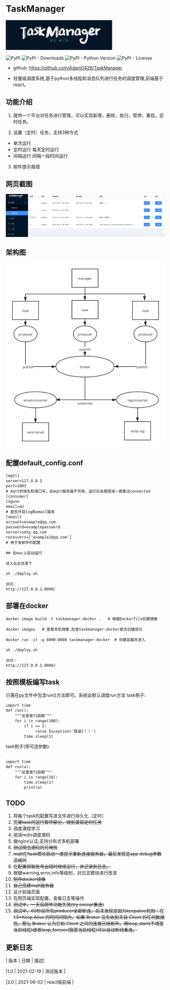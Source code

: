 # TaskManager

![](images/logo.png)

![PyPI](https://img.shields.io/pypi/v/spideradmin.svg)
![PyPI - Downloads](https://img.shields.io/pypi/dm/SpiderAdmin)
![PyPI - Python Version](https://img.shields.io/pypi/pyversions/SpiderAdmin)
![PyPI - License](https://img.shields.io/pypi/l/SpiderAdmin)

- github: https://github.com/Adam0429/TaskManager

- 轻量级调度系统,基于python多线程和消息队列进行任务的调度管理,前端基于react。

## 功能介绍
1. 提供一个平台对任务进行管理，可以实现新增，删除，执行，暂停，重启，定时任务。

2. 设置（定时）任务，支持3种方式
- 单次运行 
- 定时运行 每天定时运行
- 间隔运行 间隔一段时间运行

3. 邮件提示报错

## 网页截图
![](images/demo.png)

## 架构图
![](images/架构图.png)


## 配置default_config.conf

```
[mqtt]
server=127.0.0.1  
port=1883
# mqtt的域名和端口号，如mqtt服务器不可用，运行后会报错或一直重试connected
[consumer]
log=on
email=on
# 是否开启log和email服务
[email]
account=example@qq.com
password=examplepassword
server=smtp.qq.com
receivers=['example2@qq.com']
# 用于发邮件的配置

## 在mac上启动运行

进入在此目录下

sh ./deploy.sh

访问：
http://127.0.0.1:8000/
```

## 部署在docker

```
docker image build -t taskmanager-docker .   # 根据Dockerfile创建镜像

docker images   # 查看本机镜像,检查taskmanager-docker是否创建成功

docker run -it -p 8000:8000 taskmanager-docker  # 创建容器并进入

sh ./deploy.sh

访问：
http://127.0.0.1:8000/

```

## 按照模板编写task

只需在py文件中包含run()方法即可。系统会默认调度run方法
task例子:
```
import time
def run():
    """这里是f2函数"""
    for i in range(100):
        if i == 2:
             raise Exception('错误1！！')
        time.sleep(1)
```
task例子(带可选参数):
```

import time
def run(a):
    """这里是f2函数"""
    for i in range(10):
        time.sleep(1)
        print(a)
```

## TODO
1. 将每个task的配置写进文件进行持久化（定时）
2. ~~完善task的运行暂停部分，做到兼容定时任务~~
3. 调度课程学习
4. 阅读redis调度源码
5. 做nginx认证,支持分布式多机部署
6. ~~测试爬虫源码的可用性~~
7. ~~mqtt在flask模块启动一直提示重新连接服务器，最后发现是app debug参数造成的~~
8. ~~在配置邮箱账号出错时继续运行，并记录到日志。~~
9. 根据warning,error,info等级别，对日志模块进行改进
10. ~~制作docker镜像~~
11. ~~自己搭建mqtt服务器~~
12. 设计前端页面
13. 在网页端实现配置，查看日志等操作
14. ~~测试中，一天后邮件功能失效(try except重连)~~
15. ~~测试中，60秒后所有producer全部断连。后来发现是因为keepalive机制：在 1.5*Keep Alive 的时间间隔内，如果 Broker 没有收到来自 Client 的任何数据包，那么 Broker 认为它和 Client 之间的连接已经断开。用loop_start(不堵塞当前线程)或者loop_forever(阻塞当前线程)可以自动断线重连。~~
## 更新日志

| 版本 | 日期 | 描述|

|1.0 | 2021-02-19 | 测试版本 |

|2.0 | 2021-06-02 | react版前端 |

    





